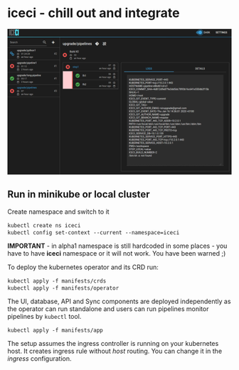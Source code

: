 # iceci - chill out and integrate

![iceci](img/icecidark.png)


## Run in minikube or local cluster

Create namespace and switch to it

```shell script
kubectl create ns iceci
kubectl config set-context --current --namespace=iceci
```

**IMPORTANT** - in alpha1 namespace is still hardcoded in some places - you have to have **iceci** namespace or it will not work. You have been warned ;)

To deploy the kubernetes operator and its CRD run:

```shell script
kubectl apply -f manifests/crds
kubectl apply -f manifests/operator
```

The UI, database, API and Sync components are deployed independently as the operator can run standalone and users can run pipelines monitor pipelines by `kubectl` tool.

```shell script
kubectl apply -f manifests/app
```

The setup assumes the ingress controller is running on your kubernetes host. It creates ingress rule without *host* routing. You can change it in the *ingress* configuration.
